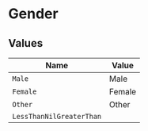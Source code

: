 # Gender


## Values

| Name                     | Value                    |
| ------------------------ | ------------------------ |
| `Male`                   | Male                     |
| `Female`                 | Female                   |
| `Other`                  | Other                    |
| `LessThanNilGreaterThan` | <nil>                    |